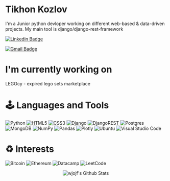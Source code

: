 # Tikhon Kozlov
I'm a Junior python devloper working on different web-based & data-driven projects. My main tool is django/django-rest-framework</p>

[![Linkedin Badge](https://img.shields.io/badge/-wjojf?style=flat&logo=Linkedin&logoColor=white&link=https://www.linkedin.com/in/tikhon-kozlov-2a5134252/)](https://www.linkedin.com/in/tikhon-kozlov-2a5134252/)

[![Gmail Badge](https://img.shields.io/badge/-tkozlov2003-c14438?style=flat&logo=Gmail&logoColor=white&link=mailto:tkozlov2003@gmail.com)](mailto:tkozlov2003@gmail.com)
 
  
# I'm currently working on
  <p>LEGOcy - expired lego sets marketplace</p>


# 🕹 Languages and Tools

![Python](https://img.shields.io/badge/python-3670A0?style=for-the-badge&logo=python&logoColor=ffdd54)
![HTML5](https://img.shields.io/badge/html5-%23E34F26.svg?style=for-the-badge&logo=html5&logoColor=white)
![CSS3](https://img.shields.io/badge/css3-%231572B6.svg?style=for-the-badge&logo=css3&logoColor=white)
![Django](https://img.shields.io/badge/django-%23092E20.svg?style=for-the-badge&logo=django&logoColor=white)
![DjangoREST](https://img.shields.io/badge/DJANGO-REST-ff1709?style=for-the-badge&logo=django&logoColor=white&color=ff1709&labelColor=gray)
![Postgres](https://img.shields.io/badge/postgres-%23316192.svg?style=for-the-badge&logo=postgresql&logoColor=white)
![MongoDB](https://img.shields.io/badge/MongoDB-%234ea94b.svg?style=for-the-badge&logo=mongodb&logoColor=white)
![NumPy](https://img.shields.io/badge/numpy-%23013243.svg?style=for-the-badge&logo=numpy&logoColor=white)
![Pandas](https://img.shields.io/badge/pandas-%23150458.svg?style=for-the-badge&logo=pandas&logoColor=white)
![Plotly](https://img.shields.io/badge/Plotly-%233F4F75.svg?style=for-the-badge&logo=plotly&logoColor=white)
![Ubuntu](https://img.shields.io/badge/Ubuntu-E95420?style=for-the-badge&logo=ubuntu&logoColor=white)
![Visual Studio Code](https://img.shields.io/badge/Visual%20Studio%20Code-0078d7.svg?style=for-the-badge&logo=visual-studio-code&logoColor=white)
  
# ♻️ Interests 

![Bitcoin](https://img.shields.io/badge/Bitcoin-000?style=for-the-badge&logo=bitcoin&logoColor=white)
![Ethereum](https://img.shields.io/badge/Ethereum-3C3C3D?style=for-the-badge&logo=Ethereum&logoColor=white)
![Datacamp](https://img.shields.io/badge/Datacamp-05192D?style=for-the-badge&logo=datacamp&logoColor=03E860)
![LeetCode](https://img.shields.io/badge/LeetCode-000000?style=for-the-badge&logo=LeetCode&logoColor=#d16c06)


  
<div align="center">

<img align="center" src="https://github-readme-stats.vercel.app/api?username=wjojf&include_all_commits=true&count_private=true&show_icons=true&line_height=20&title_color=7A7ADB&icon_color=2234AE&text_color=D3D3D3&bg_color=0,000000,130F40" alt="wjojf's Github Stats">

</div>
